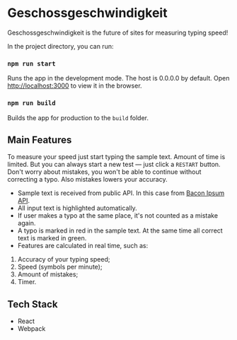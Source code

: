 # Geschossgeschwindigkeit
Geschossgeschwindigkeit is the future of sites for measuring typing speed!

In the project directory, you can run:

### `npm run start`

Runs the app in the development mode. The host is 0.0.0.0 by default.
Open [http://localhost:3000](http://localhost:3000) to view it in the browser.

### `npm run build`

Builds the app for production to the `build` folder.

## Main Features

To measure your speed just start typing the sample text.
Amount of time is limited. But you can always start a new test — just click
a `RESTART` button. Don't worry about mistakes, you won't be able to continue
without correcting a typo. Also mistakes lowers your accuracy.

* Sample text is received from public API. In this case from [Bacon Ipsum API](https://baconipsum.com/api/).
* All input text is highlighted automatically.
* If user makes a typo at the same place, it's not counted as a mistake again.
* A typo is marked in red in the sample text. At the same time all correct text is marked in green.
* Features are calculated in real time, such as:
1. Accuracy of your typing speed;
2. Speed (symbols per minute);
3. Amount of mistakes;
4. Timer.

## Tech Stack

* React
* Webpack
